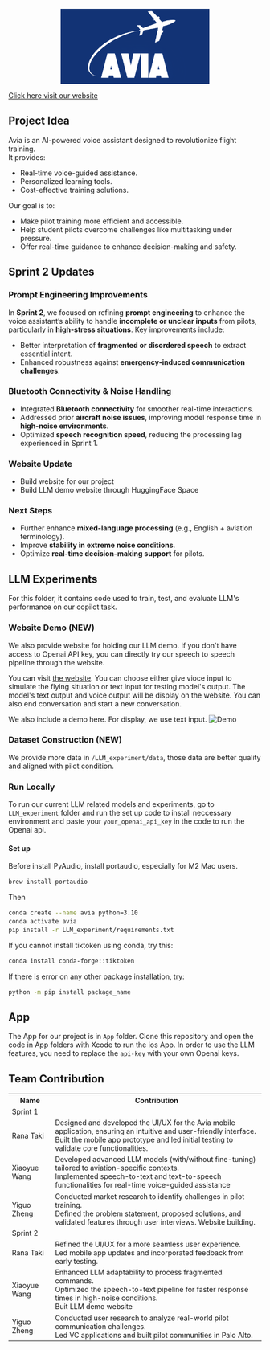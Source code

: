 <p align="center">
  <picture>
    <img alt="Logo" src="assets/title.png" height="150" style="vertical-align: middle;">
  </picture>
</p>

[Click here visit our website](https://zoeyyyzheng.github.io/getavia.github.io/team.html)

## Project Idea
Avia is an AI-powered voice assistant designed to revolutionize flight training.  
It provides:  
- Real-time voice-guided assistance.  
- Personalized learning tools.  
- Cost-effective training solutions.  

Our goal is to:  
- Make pilot training more efficient and accessible.  
- Help student pilots overcome challenges like multitasking under pressure.  
- Offer real-time guidance to enhance decision-making and safety.


## Sprint 2 Updates  

### Prompt Engineering Improvements  
In **Sprint 2**, we focused on refining **prompt engineering** to enhance the voice assistant’s ability to handle **incomplete or unclear inputs** from pilots, particularly in **high-stress situations**. Key improvements include:  
- Better interpretation of **fragmented or disordered speech** to extract essential intent.  
- Enhanced robustness against **emergency-induced communication challenges**.  

### Bluetooth Connectivity & Noise Handling  
- Integrated **Bluetooth connectivity** for smoother real-time interactions.  
- Addressed prior **aircraft noise issues**, improving model response time in **high-noise environments**.  
- Optimized **speech recognition speed**, reducing the processing lag experienced in Sprint 1.  

### Website Update
- Build website for our project
- Build LLM demo website through HuggingFace Space

### Next Steps  
- Further enhance **mixed-language processing** (e.g., English + aviation terminology).  
- Improve **stability in extreme noise conditions**.  
- Optimize **real-time decision-making support** for pilots.  


## LLM Experiments
For this folder, it contains code used to train, test, and evaluate LLM's performance on our copilot task. 
### Website Demo (NEW)
We also provide website for holding our LLM demo. If you don't have access to Openai API key, you can directly try our speech to speech pipeline through the website.

You can visit [the website](https://huggingface.co/spaces/DPWXY15/Avia-demo). 
You can choose either give vioce input to simulate the flying situation or text input for testing model's output. The model's text output and voice output will be display on the website. You can also end conversation and start a new conversation. 

We also include a demo here. For display, we use text input. 
![Demo](./assets/demo.gif)

### Dataset Construction (NEW)
We provide more data in `/LLM_experiment/data`, those data are better quality and aligned with pilot condition.

### Run Locally
To run our current LLM related models and experiments, go to `LLM_experiment` folder and run the set up code to install neccessary environment and paste your `your_openai_api_key` in the code to run the Openai api.
#### Set up
Before install PyAudio, install portaudio, especially for M2 Mac users.
```bash
brew install portaudio
```
Then
```bash
conda create --name avia python=3.10
conda activate avia
pip install -r LLM_experiment/requirements.txt
```

If you cannot install tiktoken using conda, try this:
```bash
conda install conda-forge::tiktoken
```
If there is error on any other package installation, try:
```bash
python -m pip install package_name
```

## App
The App for our project is in `App` folder. Clone this repository and open the code in App folders with Xcode to run the ios App. In order to use the LLM features, you need to replace the `api-key` with your own Openai keys.

## Team Contribution
<table>
    <tr>
        <th>Name</th>
        <th>Contribution</th>
    </tr>
    <tr>
        <td colspan="2;">Sprint 1</td>
    </tr>
    <tr>
        <td>Rana Taki</td>
        <td>Designed and developed the UI/UX for the Avia mobile application, ensuring an intuitive and user-friendly interface.<br>
Built the mobile app prototype and led initial testing to validate core functionalities.</td>
    </tr>
    <tr>
        <td>Xiaoyue Wang</td>
        <td>Developed advanced LLM models (with/without fine-tuning) tailored to aviation-specific contexts.<br>
Implemented speech-to-text and text-to-speech functionalities for real-time voice-guided assistance</td>
    </tr>
    <tr>
        <td>Yiguo Zheng</td>
        <td>Conducted market research to identify challenges in pilot training.<br>
Defined the problem statement, proposed solutions, and validated features through user interviews. Website building.</td>
    </tr>
    <tr>
        <td colspan="2;">Sprint 2</td>
    </tr>
    <tr>
        <td>Rana Taki</td>
        <td>Refined the UI/UX for a more seamless user experience.<br>
Led mobile app updates and incorporated feedback from early testing.</td>
    </tr>
    <tr>
        <td>Xiaoyue Wang</td>
        <td>Enhanced LLM adaptability to process fragmented commands.<br>
Optimized the speech-to-text pipeline for faster response times in high-noise conditions.<br>
Buit LLM demo website </td>
    </tr>
    <tr>
        <td>Yiguo Zheng</td>
        <td>Conducted user research to analyze real-world pilot communication challenges.<br>
Led VC applications and built pilot communities in Palo Alto.</td>
    </tr>
</table>




